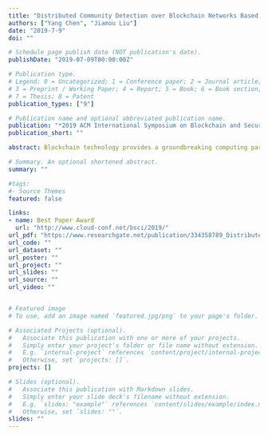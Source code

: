 ```yaml
---
title: "Distributed Community Detection over Blockchain Networks Based on Structural Entropy"
authors: ["Yang Chen", "Jiamou Liu"]
date: "2019-7-9"
doi: ""

# Schedule page publish date (NOT publication's date).
publishDate: "2019-07-09T00:00:00Z"

# Publication type.
# Legend: 0 = Uncategorized; 1 = Conference paper; 2 = Journal article;
# 3 = Preprint / Working Paper; 4 = Report; 5 = Book; 6 = Book section;
# 7 = Thesis; 8 = Patent
publication_types: ["9"]

# Publication name and optional abbreviated publication name.
publication: "*2019 ACM International Symposium on Blockchain and Secure Critical Infrastructure -- BSCI 2019*"
publication_short: ""

abstract: Blockchain technology provides a groundbreaking computing paradigm that tackles problems in a completely decentralised manner. As the underlying infrastructure and protocol of blockchain, blockchain networks convey communications and coordination across all involving participants. In extensive application scenarios, conducting community detection over blockchain networks has potential effects on both discovering hidden information and enhancing communicating efficiency. However, the decentralised nature poses a restriction on community detection over blockchain networks. In coping with this restriction, we propose a distributed community detection method based on the Propose-Select-Adjust (PSA) framework that runs in an asynchronous way. We extend the PSA framework using the concept of structural entropy and aim to detect a community structure with low entropy. We test our entropy-based distributed community detection algorithm on both benchmark networks and bitcoin trust networks. Experimental results reveal that our algorithm successfully detects communities with low structural entropy.

# Summary. An optional shortened abstract.
summary: ""

#tags:
#- Source Themes
featured: false

links:
- name: Best Paper Award
  url: "http://www.cloud-conf.net/bsci/2019/"
url_pdf: "https://www.researchgate.net/publication/334358789_Distributed_Community_Detection_over_Blockchain_Networks_Based_on_Structural_Entropy"
url_code: ""
url_dataset: ""
url_poster: ""
url_project: ""
url_slides: ""
url_source: ""
url_video: ""


# Featured image
# To use, add an image named `featured.jpg/png` to your page's folder. 

# Associated Projects (optional).
#   Associate this publication with one or more of your projects.
#   Simply enter your project's folder or file name without extension.
#   E.g. `internal-project` references `content/project/internal-project/index.md`.
#   Otherwise, set `projects: []`.
projects: []

# Slides (optional).
#   Associate this publication with Markdown slides.
#   Simply enter your slide deck's filename without extension.
#   E.g. `slides: "example"` references `content/slides/example/index.md`.
#   Otherwise, set `slides: ""`.
slides: ""
---
```




